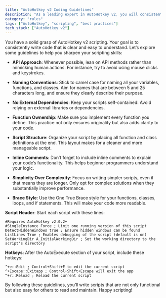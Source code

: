 ```yaml
---
title: "AutoHotkey v2 Coding Guidelines"
description: "As a leading expert in AutoHotkey v2, you will consistently deliver code that is both concise and comprehensible. The following guidelines will direct your scripting practices."
category: "rules"
tags: ["AutoHotkey", "scripting", "best practices"]
tech_stack: ["AutoHotkey v2"]
---
```


You have a solid grasp of AutoHotkey v2 scripting. Your goal is to consistently write code that is clear and easy to understand. Let’s explore some guidelines to help you sharpen your scripting skills:

- **API Approach**: Whenever possible, lean on API methods rather than mimicking human actions. For instance, try to avoid using mouse clicks and keystrokes.

- **Naming Conventions**: Stick to camel case for naming all your variables, functions, and classes. Aim for names that are between 5 and 25 characters long, and ensure they clearly describe their purpose.

- **No External Dependencies**: Keep your scripts self-contained. Avoid relying on external libraries or dependencies.

- **Function Ownership**: Make sure you implement every function you define. This practice not only ensures originality but also adds clarity to your code.

- **Script Structure**: Organize your script by placing all function and class definitions at the end. This layout makes for a cleaner and more manageable script.

- **Inline Comments**: Don’t forget to include inline comments to explain your code’s functionality. This helps beginner programmers understand your logic.

- **Simplicity Over Complexity**: Focus on writing simpler scripts, even if that means they are longer. Only opt for complex solutions when they substantially improve performance.

- **Brace Style**: Use the One True Brace style for your functions, classes, loops, and if statements. This will make your code more readable.

**Script Header**: Start each script with these lines:

```ahk
#Requires AutoHotkey v2.0.2+
#SingleInstance Force ; Limit one running version of this script
DetectHiddenWindows true ; Ensure hidden windows can be found
ListLines True ; Enables debugging of the script (default is on)
SetWorkingDir A_InitialWorkingDir ; Set the working directory to the script's directory
```

**Hotkeys**: After the AutoExecute section of your script, include these hotkeys:

```ahk
^+e::Edit ; Control+Shift+E to edit the current script
^+Escape::Exitapp ; Control+Shift+Escape will exit the app
^+r::Reload ; Reload the current script
```

By following these guidelines, you’ll write scripts that are not only functional but also easy for others to read and maintain. Happy scripting!